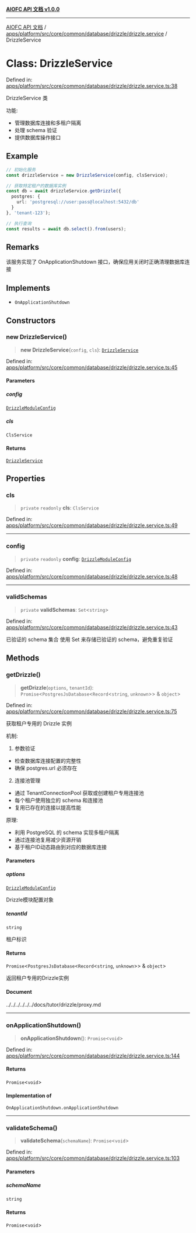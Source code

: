 [**AIOFC API 文档 v1.0.0**](../../../../../../../../../README.md)

***

[AIOFC API 文档](../../../../../../../../../modules.md) / [apps/platform/src/core/common/database/drizzle/drizzle.service](../README.md) / DrizzleService

# Class: DrizzleService

Defined in: [apps/platform/src/core/common/database/drizzle/drizzle.service.ts:38](https://github.com/aiofc-nx/aiofc-server-20250113/blob/c42968e9d610c830827b0ce80268360670d99c8b/apps/platform/src/core/common/database/drizzle/drizzle.service.ts#L38)

DrizzleService 类

功能:
- 管理数据库连接和多租户隔离
- 处理 schema 验证
- 提供数据库操作接口

## Example

```typescript
// 初始化服务
const drizzleService = new DrizzleService(config, clsService);

// 获取特定租户的数据库实例
const db = await drizzleService.getDrizzle({
  postgres: {
    url: 'postgresql://user:pass@localhost:5432/db'
  }
}, 'tenant-123');

// 执行查询
const results = await db.select().from(users);
```

## Remarks

该服务实现了 OnApplicationShutdown 接口，确保应用关闭时正确清理数据库连接

## Implements

- `OnApplicationShutdown`

## Constructors

### new DrizzleService()

> **new DrizzleService**(`config`, `cls`): [`DrizzleService`](DrizzleService.md)

Defined in: [apps/platform/src/core/common/database/drizzle/drizzle.service.ts:45](https://github.com/aiofc-nx/aiofc-server-20250113/blob/c42968e9d610c830827b0ce80268360670d99c8b/apps/platform/src/core/common/database/drizzle/drizzle.service.ts#L45)

#### Parameters

##### config

[`DrizzleModuleConfig`](../../drizzle.interface/interfaces/DrizzleModuleConfig.md)

##### cls

`ClsService`

#### Returns

[`DrizzleService`](DrizzleService.md)

## Properties

### cls

> `private` `readonly` **cls**: `ClsService`

Defined in: [apps/platform/src/core/common/database/drizzle/drizzle.service.ts:49](https://github.com/aiofc-nx/aiofc-server-20250113/blob/c42968e9d610c830827b0ce80268360670d99c8b/apps/platform/src/core/common/database/drizzle/drizzle.service.ts#L49)

***

### config

> `private` `readonly` **config**: [`DrizzleModuleConfig`](../../drizzle.interface/interfaces/DrizzleModuleConfig.md)

Defined in: [apps/platform/src/core/common/database/drizzle/drizzle.service.ts:48](https://github.com/aiofc-nx/aiofc-server-20250113/blob/c42968e9d610c830827b0ce80268360670d99c8b/apps/platform/src/core/common/database/drizzle/drizzle.service.ts#L48)

***

### validSchemas

> `private` **validSchemas**: `Set`\<`string`\>

Defined in: [apps/platform/src/core/common/database/drizzle/drizzle.service.ts:43](https://github.com/aiofc-nx/aiofc-server-20250113/blob/c42968e9d610c830827b0ce80268360670d99c8b/apps/platform/src/core/common/database/drizzle/drizzle.service.ts#L43)

已验证的 schema 集合
使用 Set 来存储已验证的 schema，避免重复验证

## Methods

### getDrizzle()

> **getDrizzle**(`options`, `tenantId`): `Promise`\<`PostgresJsDatabase`\<`Record`\<`string`, `unknown`\>\> & `object`\>

Defined in: [apps/platform/src/core/common/database/drizzle/drizzle.service.ts:75](https://github.com/aiofc-nx/aiofc-server-20250113/blob/c42968e9d610c830827b0ce80268360670d99c8b/apps/platform/src/core/common/database/drizzle/drizzle.service.ts#L75)

获取租户专用的 Drizzle 实例

机制:
1. 参数验证
- 检查数据库连接配置的完整性
- 确保 postgres.url 必须存在

2. 连接池管理
- 通过 TenantConnectionPool 获取或创建租户专用连接池
- 每个租户使用独立的 schema 和连接池
- 复用已存在的连接以提高性能

原理:
- 利用 PostgreSQL 的 schema 实现多租户隔离
- 通过连接池复用减少资源开销
- 基于租户ID动态路由到对应的数据库连接

#### Parameters

##### options

[`DrizzleModuleConfig`](../../drizzle.interface/interfaces/DrizzleModuleConfig.md)

Drizzle模块配置对象

##### tenantId

`string`

租户标识

#### Returns

`Promise`\<`PostgresJsDatabase`\<`Record`\<`string`, `unknown`\>\> & `object`\>

返回租户专用的Drizzle实例

#### Document

../../../../../../docs/tutor/drizzle/proxy.md

***

### onApplicationShutdown()

> **onApplicationShutdown**(): `Promise`\<`void`\>

Defined in: [apps/platform/src/core/common/database/drizzle/drizzle.service.ts:144](https://github.com/aiofc-nx/aiofc-server-20250113/blob/c42968e9d610c830827b0ce80268360670d99c8b/apps/platform/src/core/common/database/drizzle/drizzle.service.ts#L144)

#### Returns

`Promise`\<`void`\>

#### Implementation of

`OnApplicationShutdown.onApplicationShutdown`

***

### validateSchema()

> **validateSchema**(`schemaName`): `Promise`\<`void`\>

Defined in: [apps/platform/src/core/common/database/drizzle/drizzle.service.ts:103](https://github.com/aiofc-nx/aiofc-server-20250113/blob/c42968e9d610c830827b0ce80268360670d99c8b/apps/platform/src/core/common/database/drizzle/drizzle.service.ts#L103)

#### Parameters

##### schemaName

`string`

#### Returns

`Promise`\<`void`\>
